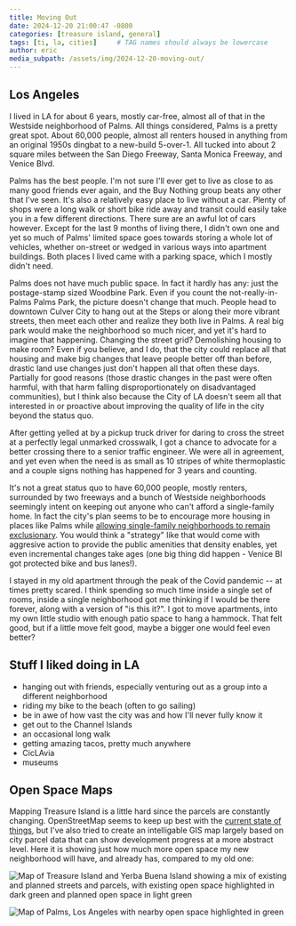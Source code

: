 ```yaml
---
title: Moving Out
date: 2024-12-20 21:00:47 -0800
categories: [treasure island, general]
tags: [ti, la, cities]     # TAG names should always be lowercase
author: eric
media_subpath: /assets/img/2024-12-20-moving-out/
---
```


## Los Angeles

I lived in LA for about 6 years, mostly car-free, almost all of that in the Westside neighborhood of Palms. All things considered, Palms is a pretty great spot. About 60,000 people, almost all renters housed in anything from an original 1950s dingbat to a new-build 5-over-1. All tucked into about 2 square miles between the San Diego Freeway, Santa Monica Freeway, and Venice Blvd.

Palms has the best people. I'm not sure I'll ever get to live as close to as many good friends ever again, and the Buy Nothing group beats any other that I've seen. It's also a relatively easy place to live without a car. Plenty of shops were a long walk or short bike ride away and transit could easily take you in a few different directions. There sure are an awful lot of cars however. Except for the last 9 months of living there, I didn't own one and yet so much of Palms' limited space goes towards storing a whole lot of vehicles, whether on-street or wedged in various ways into apartment buildings. Both places I lived came with a parking space, which I mostly didn't need.

Palms does not have much public space. In fact it hardly has any: just the postage-stamp sized Woodbine Park. Even if you count the not-really-in-Palms Palms Park, the picture doesn't change that much. People head to downtown Culver City to hang out at the Steps or along their more vibrant streets, then meet each other and realize they both live in Palms. A real big park would make the neighborhood so much nicer, and yet it's hard to imagine that happening. Changing the street grid? Demolishing housing to make room? Even if you believe, and I do, that the city could replace all that housing and make big changes that leave people better off than before, drastic land use changes just don't happen all that often these days. Partially for good reasons (those drastic changes in the past were often harmful, with that harm falling disproportionately on disadvantaged communities), but I think also because the City of LA doesn't seem all that interested in or proactive about improving the quality of life in the city beyond the status quo.

After getting yelled at by a pickup truck driver for daring to cross the street at a perfectly legal unmarked crosswalk, I got a chance to advocate for a better crossing there to a senior traffic engineer. We were all in agreement, and yet even when the need is as small as 10 stripes of white thermoplastic and a couple signs nothing has happened for 3 years and counting. 

It's not a great status quo to have 60,000 people, mostly renters, surrounded by two freeways and a bunch of Westside neighborhoods seemingly intent on keeping out anyone who can't afford a single-family home. In fact the city's plan seems to be to encourage more housing in places like Palms while [allowing single-family neighborhoods to remain exclusionary](https://laist.com/news/housing-homelessness/los-angeles-rezoning-housing-element-chip-ordinance-single-family-zones-city-council-vote). You would think a "strategy" like that would come with aggresive action to provide the public amenities that density enables, yet even incremental changes take ages (one big thing did happen - Venice Bl got protected bike and bus lanes!).

I stayed in my old apartment through the peak of the Covid pandemic -- at times pretty scared. I think spending so much time inside a single set of rooms, inside a single neighborhood got me thinking if I would be there forever, along with a version of "is this it?". I got to move apartments, into my own little studio with enough patio space to hang a hammock. That felt good, but if a little move felt good, maybe a bigger one would feel even better?

## Stuff I liked doing in LA

* hanging out with friends, especially venturing out as a group into a different neighborhood
* riding my bike to the beach (often to go sailing)
* be in awe of how vast the city was and how I'll never fully know it
* get out to the Channel Islands
* an occasional long walk
* getting amazing tacos, pretty much anywhere
* CicLAvia
* museums

## Open Space Maps

Mapping Treasure Island is a little hard since the parcels are constantly changing. OpenStreetMap seems to keep up best with the [current state of things](https://www.openstreetmap.org/#map=17/37.817150/-122.371151), but I've also tried to create an intelligable GIS map largely based on city parcel data that can show development progress at a more abstract level. Here it is showing just how much more open space my new neighborhood will have, and already has, compared to my old one:

![Map of Treasure Island and Yerba Buena Island showing a mix of existing and planned streets and parcels, with existing open space highlighted in dark green and planned open space in light green](ti_os.png)

![Map of Palms, Los Angeles with nearby open space highlighted in green](palms_os.png)
